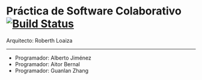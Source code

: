# Práctica de Software Colaborativo [![Build Status](https://travis-ci.org/rploaiza/IWVG.SwC.Roberth.svg?branch=develop)](https://travis-ci.org/rploaiza/IWVG.SwC.Roberth)


Arquitecto: Roberth Loaiza

***

* Programador: Alberto Jiménez
* Programador: Aitor Bernal
* Programador: Guanlan Zhang